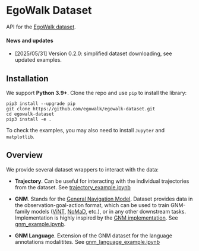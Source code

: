 # EgoWalk Dataset
API for the [EgoWalk dataset](https://huggingface.co/datasets/EgoWalk/trajectories).

#### News and updates
- [2025/05/31] Version 0.2.0: simplified dataset downloading, see updated examples.

## Installation
We support **Python 3.9+**. Clone the repo and use `pip` to install the library:
```shell
pip3 install --upgrade pip
git clone https://github.com/egowalk/egowalk-dataset.git
cd egowalk-dataset
pip3 install -e .
```

To check the examples, you may also need to install `Jupyter` and `matplotlib`.

## Overview
We provide several dataset wrappers to interact with the data:

* **Trajectory**. Can be useful for interacting with the individual trajectories from the dataset. See [trajectory_example.ipynb](./examples/trajectory_example.ipynb)

* **GNM**. Stands for the [General Navigation Model](https://general-navigation-models.github.io/). Dataset provides data in the observation-goal-action format, which can be used to train GNM-family models ([ViNT](https://arxiv.org/abs/2306.14846), [NoMaD](https://arxiv.org/abs/2310.07896), etc.), or in any other downstream tasks. Implementation is highly inspired by the [GNM implementation](https://github.com/robodhruv/drive-any-robot/blob/main/train/gnm_train/data/gnm_dataset.py). See [gnm_example.ipynb](./examples/gnm_example.ipynb).

* **GNM Language**. Extension of the GNM dataset for the language annotations modalitites. See [gnm_language_example.ipynb](examples/gnm_language_example.ipynb)
